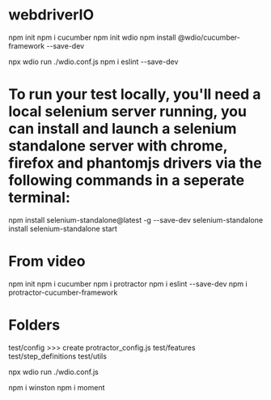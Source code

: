 # webdriverIO
npm init
npm i cucumber
npm init wdio
npm install @wdio/cucumber-framework --save-dev

npx wdio run ./wdio.conf.js
npm i eslint --save-dev

# To run your test locally, you'll need a local selenium server running, you can install and launch a selenium standalone server with chrome, firefox and phantomjs drivers via the following commands in a seperate terminal: 
 
npm install selenium-standalone@latest -g --save-dev
selenium-standalone install
selenium-standalone start


# From video
npm init
npm i cucumber
npm i protractor
npm i eslint --save-dev
npm i protractor-cucumber-framework

# Folders
test/config  >>> create protractor_config.js
test/features
test/step_definitions
test/utils

npx wdio run ./wdio.conf.js


npm i winston
npm i moment